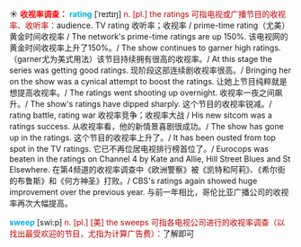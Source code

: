 ☀ <font color="red">**收视率调查：**</font>
<font color="sky blue">**rating**</font> [ˈreɪtɪŋ]
<font color="#c00000">n. [pl.] the ratings 可指电视或广播节目的收视率、收听率：</font>audience. TV rating 收听率；收视率 / prime-time rating（尤美）黄金时间收视率 / The network's prime-time ratings are up 150%. 该电视网的黄金时间收视率上升了150%。/ The show continues to garner high ratings.（garner尤为美式用法）该节目持续拥有很高的收视率。/ At this stage the series was getting good ratings. 现阶段这部连续剧收视率很高。/ Bringing her on the show was a cynical attempt to boost the ratings. 让她上节目纯粹就是想提高收视率。/ The ratings went shooting up overnight. 收视率一夜之间飙升。/ The show's ratings have dipped sharply. 这个节目的收视率锐减。/ rating battle, rating war 收视率竞争；收视率大战 / His new sitcom was a ratings success. 从收视率看，他的新情景喜剧很成功。/ The show has gone up in the ratings. 这个节目的收视率上升了。/ It has been ousted from top spot in the TV ratings. 它已不再位居电视排行榜首位了。/ Eurocops was beaten in the ratings on Channel 4 by Kate and Allie, Hill Street Blues and St Elsewhere. 在第4频道的收视率调查中《欧洲警察》被《凯特和阿莉》、《希尔街的布鲁斯》和《何方神圣》打败。/ CBS's ratings again showed huge improvement over the previous year. 与前一年相比，哥伦比亚广播公司的收视率再次大幅提高。

<font color="sky blue">**sweep**</font> [swi:p] 
<font color="#c00000">n. [pl.] [美] the sweeps 可指各电视公司进行的收视率调查（以找出最受欢迎的节目，尤指为计算广告费）：</font>了解即可

